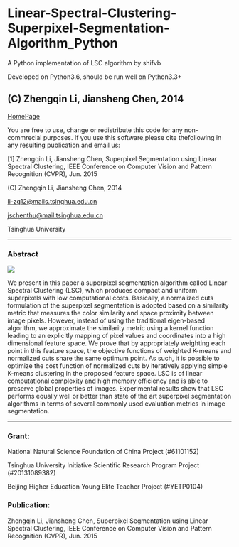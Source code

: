 # Linear-Spectral-Clustering-Superpixel-Segmentation-Algorithm_Python
A Python implementation of LSC algorithm by shifvb

Developed on Python3.6, should be run well on Python3.3+

## (C) Zhengqin Li, Jiansheng Chen, 2014
[HomePage](http://jschenthu.weebly.com/projects.html)

You are free to use, change or redistribute this code for any non-commrecial purposes.
If you use this software,please cite thefollowing in any resulting publication and email us:

[1] Zhengqin Li, Jiansheng Chen, Superpixel Segmentation using Linear Spectral Clustering, IEEE Conference on Computer Vision and Pattern Recognition (CVPR), Jun. 2015

(C) Zhengqin Li, Jiansheng Chen, 2014

li-zq12@mails.tsinghua.edu.cn

jschenthu@mail.tsinghua.edu.cn

Tsinghua University

-------

### Abstract

![](http://jschenthu.weebly.com/uploads/2/4/1/1/24110356/6091384_1_orig.jpg)
 
We present in this paper a superpixel segmentation algorithm called Linear Spectral Clustering (LSC), which produces compact and uniform superpixels with low computational costs.
Basically, a normalized cuts formulation of the superpixel segmentation is adopted based on a similarity metric that measures the color similarity and space proximity between image pixels.
However, instead of using the traditional eigen-based algorithm, we approximate the similarity metric using a kernel function leading to an explicitly mapping of pixel values and coordinates into a high dimensional feature space.
We prove that by appropriately weighting each point in this feature space, the objective functions of weighted K-means and normalized cuts share the same optimum point.
As such, it is possible to optimize the cost function of normalized cuts by iteratively applying simple K-means clustering in the proposed feature space.
LSC is of linear computational complexity and high memory efficiency and is able to preserve global properties of images.
Experimental results show that LSC performs equally well or better than state of the art superpixel segmentation algorithms in terms of several commonly used evaluation metrics in image segmentation.

-------

### Grant:

National Natural Science Foundation of China Project (#61101152)

Tsinghua University Initiative Scientific Research Program Project (#20131089382)

Beijing Higher Education Young Elite Teacher Project (#YETP0104)

### Publication:

Zhengqin Li, Jiansheng Chen, Superpixel Segmentation using Linear Spectral Clustering, IEEE Conference on Computer Vision and Pattern Recognition (CVPR), Jun. 2015



